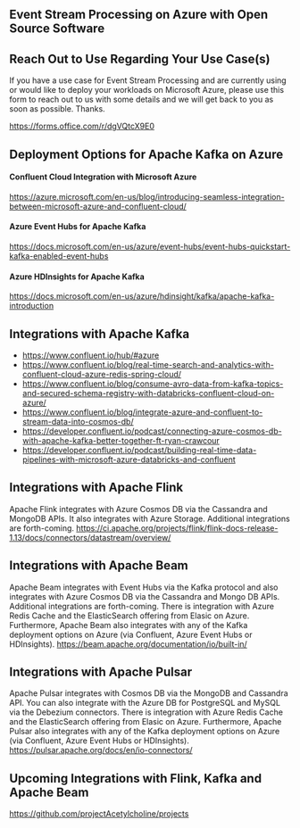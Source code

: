 ## Event Stream Processing on Azure with Open Source Software

## Reach Out to Use Regarding Your Use Case(s)
If you have a use case for Event Stream Processing and are currently using or would like to deploy your workloads on Microsoft Azure, please use this form to reach out to us with some details and we will get back to you as soon as possible. Thanks.

https://forms.office.com/r/dgVQtcX9E0


## Deployment Options for Apache Kafka on Azure

#### Confluent Cloud Integration with Microsoft Azure
https://azure.microsoft.com/en-us/blog/introducing-seamless-integration-between-microsoft-azure-and-confluent-cloud/


#### Azure Event Hubs for Apache Kafka
https://docs.microsoft.com/en-us/azure/event-hubs/event-hubs-quickstart-kafka-enabled-event-hubs

#### Azure HDInsights for Apache Kafka
https://docs.microsoft.com/en-us/azure/hdinsight/kafka/apache-kafka-introduction

## Integrations with Apache Kafka

- https://www.confluent.io/hub/#azure
- https://www.confluent.io/blog/real-time-search-and-analytics-with-confluent-cloud-azure-redis-spring-cloud/
- https://www.confluent.io/blog/consume-avro-data-from-kafka-topics-and-secured-schema-registry-with-databricks-confluent-cloud-on-azure/ 
- https://www.confluent.io/blog/integrate-azure-and-confluent-to-stream-data-into-cosmos-db/
- https://developer.confluent.io/podcast/connecting-azure-cosmos-db-with-apache-kafka-better-together-ft-ryan-crawcour
- https://developer.confluent.io/podcast/building-real-time-data-pipelines-with-microsoft-azure-databricks-and-confluent


## Integrations with Apache Flink
Apache Flink integrates with Azure Cosmos DB via the Cassandra and MongoDB APIs. It also integrates with Azure Storage.
Additional integrations are forth-coming.
https://ci.apache.org/projects/flink/flink-docs-release-1.13/docs/connectors/datastream/overview/


## Integrations with Apache Beam
Apache Beam integrates with Event Hubs via the Kafka protocol and also integrates with Azure Cosmos DB via the Cassandra and Mongo DB APIs.
Additional integrations are forth-coming. There is integration with Azure Redis Cache and the ElasticSearch offering from Elasic on Azure. Furthermore, Apache Beam also integrates with any of the Kafka deployment options on Azure (via Confluent, Azure Event Hubs or HDInsights).
https://beam.apache.org/documentation/io/built-in/

## Integrations with Apache Pulsar
Apache Pulsar integrates with Cosmos DB via the MongoDB and Cassandra API. You can also integrate with the Azure DB for PostgreSQL and MySQL via the Debezium connectors. There is integration with Azure Redis Cache and the ElasticSearch offering from Elasic on Azure. Furthermore, Apache Pulsar also integrates with any of the Kafka deployment options on Azure (via Confluent, Azure Event Hubs or HDInsights).
https://pulsar.apache.org/docs/en/io-connectors/


## Upcoming Integrations with Flink, Kafka and Apache Beam
https://github.com/projectAcetylcholine/projects
